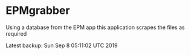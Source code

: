 # EPMgrabber
Using a database from the EPM app this application scrapes the files as required


Latest backup: Sun Sep 8 05:11:02 UTC 2019
